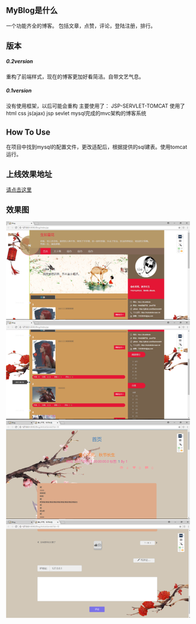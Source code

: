 ## MyBlog是什么
一个功能齐全的博客。
包括文章，点赞，评论，登陆注册，排行。
## 版本
##### 0.2version
重构了前端样式，现在的博客更加好看简洁。自带文艺气息。
##### 0.1version
没有使用框架，以后可能会重构
主要使用了：
JSP-SERVLET-TOMCAT
使用了html css js(ajax) jsp sevlet mysql完成的mvc架构的博客系统
## How To Use
在项目中找到mysql的配置文件，更改适配后，根据提供的sql建表。使用tomcat运行。
## 上线效果地址
   [请点击这里](http://mykaleidoscope.xin/ "Blog") 
## 效果图
![图1](https://github.com/BlackmodeN/ImgFond/blob/master/show/Blog1.png)
![图2](https://github.com/BlackmodeN/ImgFond/blob/master/show/Blog2.png)
![图3](https://github.com/BlackmodeN/ImgFond/blob/master/show/Blog3.png)
![图3](https://github.com/BlackmodeN/ImgFond/blob/master/show/Blog4.png)


